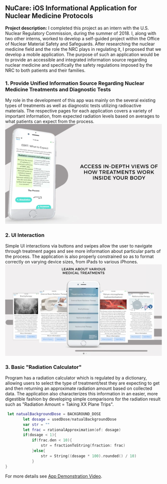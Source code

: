 ## NuCare: iOS Informational Application for Nuclear Medicine Protocols

**Project description:** I completed this project as an intern with the U.S. Nuclear Regulatory Commission, during the summer of 2018. I, along with two other interns, worked to develop a self-guided project within the Office of Nuclear Material Safety and Safeguards. After researching the nuclear medicine field and the role the NRC plays in regulating it, I proposed that we develop a mobile application. The purpose of such an application would be to provide an accessible and integrated information source regarding nuclear medicine and specifically the safety regulations imposed by the NRC to both patients and their families.

### 1. Provide Unified Information Source Regarding Nuclear Medicine Treatments and Diagnostic Tests

My role in the development of this app was mainly on the several existing types of treatments as well as diagnostic tests utilizing radioactive materials. The respective pages for each application covers a variety of important information, from expected radiation levels based on averages to what patients can expect from the process.
<img src="images/EBRTPage.png?raw=true"/>

### 2. UI Interaction
Simple UI interactions via buttons and swipes allow the user to navigate through treatment pages and see more information about particular parts of the process. The application is also properly constrained so as to format correctly on varying device sizes, from iPads to various iPhones.
<img src="images/TreatmentsPage.png?raw=true"/>


### 3. Basic "Radiation Calculator"
Program has a radiation calculator which is regulated by a dictionary, allowing users to select the type of treatment/test they are expecting to get and then returning an approximate radiation amount based on collected data. The application also characterizes this information in an easier, more digestible fashion by developing simple comparisons for the radiation result such as "Radiation Amount = Taking XX Plane Trips".
```Swift
 let natualBackgroundDose = BACKGROUND_DOSE
        let dosage = usedDose/natualBackgroundDose
        var str = ""
        let frac = rationalApproximation(of: dosage)
        if(dosage < 1){
            if(frac.den < 10){
                str = fractionToString(fraction: frac)
            }else{
                str = String((dosage * 100).rounded() / 10)
            }
}
```

For more details see [App Demonstration Video](https://vimeo.com/295086496).

